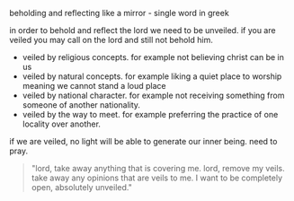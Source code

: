 beholding and reflecting like a mirror - single word in greek

in order to behold and reflect the lord we need to be unveiled. if you are veiled you
may call on the lord and still not behold him.
- veiled by religious concepts. for example not believing christ can be in us
- veiled by natural concepts. for example liking a quiet place to worship meaning we cannot stand a loud place
- veiled by national character. for example not receiving something from someone of another nationality.
- veiled by the way to meet. for example preferring the practice of one locality over another.

if we are veiled, no light will be able to generate our inner being. need to pray.

> "lord, take away anything that is covering me. lord, remove my veils. take away any opinions that are veils to me. I want to be completely open, absolutely unveiled."
